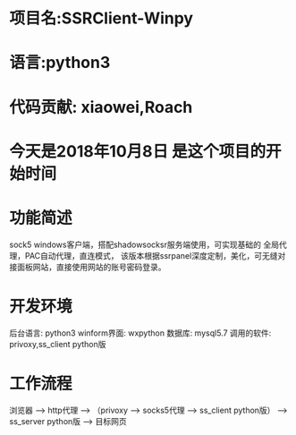 # 项目名:SSRClient-Winpy
# 语言:python3
# 代码贡献: xiaowei,Roach
# 今天是2018年10月8日 是这个项目的开始时间

# 功能简述

sock5 windows客户端，搭配shadowsocksr服务端使用，可实现基础的 全局代理，PAC自动代理，直连模式，
该版本根据ssrpanel深度定制，美化，可无缝对接面板网站，直接使用网站的账号密码登录。

# 开发环境
后台语言: python3 
winform界面: wxpython 
数据库: mysql5.7 
调用的软件: privoxy,ss_client python版 

# 工作流程 

浏览器 --> http代理 --> （privoxy --> socks5代理 --> ss_client python版） --> ss_server python版 --> 目标网页


